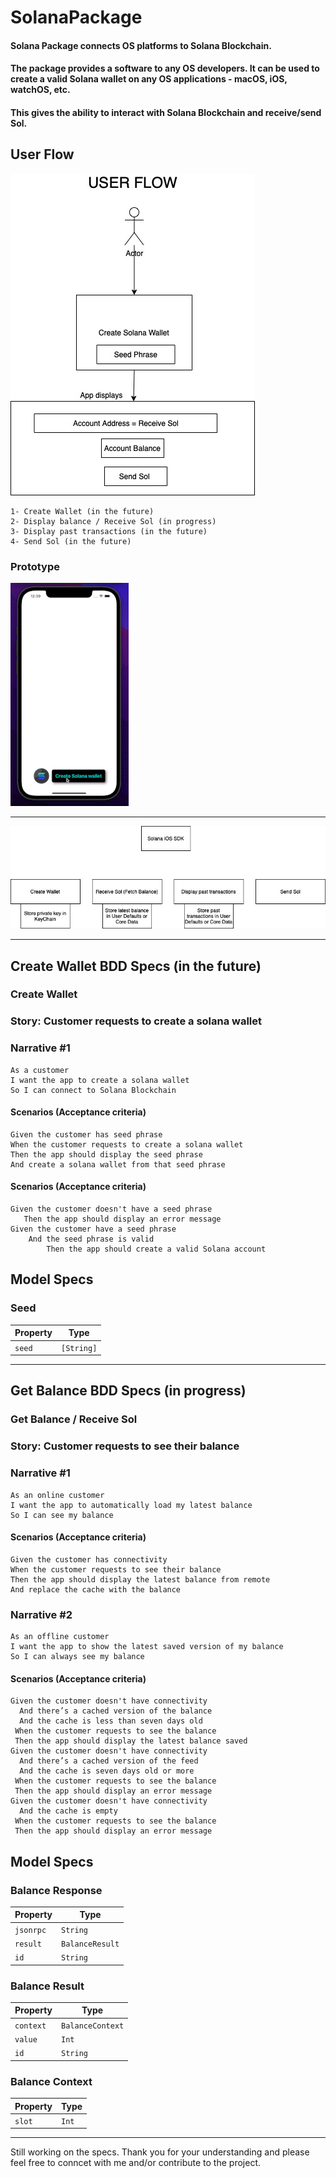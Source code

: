 # SolanaPackage

#### Solana Package connects OS platforms to Solana Blockchain.
#### The package provides a software to any OS developers. It can be used to create a valid Solana wallet on any OS applications - macOS, iOS, watchOS, etc.
#### This gives the ability to interact with Solana Blockchain and receive/send Sol. 
 
## User Flow
![alt text](https://github.com/denizTutuncu/SolanaPackage/blob/main/SolanaiOS/Diagrams/UserFlow.jpg?raw=true)

```
1- Create Wallet (in the future)
2- Display balance / Receive Sol (in progress)
3- Display past transactions (in the future)
4- Send Sol (in the future)
```

### Prototype
![Alt Text](https://github.com/denizTutuncu/SolanaPackage/blob/main/SolanaiOS/Diagrams/PROTOTYPEIOS_AdobeCreativeCloudExpress.gif)

----------------

![alt text](https://github.com/denizTutuncu/SolanaPackage/blob/main/SolanaiOS/Diagrams/SOLiOSSDK.jpg?raw=true)

----------------

## Create Wallet BDD Specs (in the future)

### Create Wallet
### Story: Customer requests to create a solana wallet

### Narrative #1
```
As a customer
I want the app to create a solana wallet
So I can connect to Solana Blockchain
```

#### Scenarios (Acceptance criteria)

```
Given the customer has seed phrase
When the customer requests to create a solana wallet
Then the app should display the seed phrase
And create a solana wallet from that seed phrase
```

#### Scenarios (Acceptance criteria)

```
Given the customer doesn't have a seed phrase
   Then the app should display an error message
Given the customer have a seed phrase
    And the seed phrase is valid
        Then the app should create a valid Solana account
```

## Model Specs

### Seed

| Property      | Type                |
|---------------|---------------------|
| `seed`        | `[String]`          |


----------------

## Get Balance BDD Specs (in progress)

### Get Balance / Receive Sol
### Story: Customer requests to see their balance

### Narrative #1
```
As an online customer
I want the app to automatically load my latest balance
So I can see my balance
```
#### Scenarios (Acceptance criteria)

```
Given the customer has connectivity
When the customer requests to see their balance
Then the app should display the latest balance from remote
And replace the cache with the balance
```

### Narrative #2

```
As an offline customer
I want the app to show the latest saved version of my balance
So I can always see my balance
```

#### Scenarios (Acceptance criteria)

```
Given the customer doesn't have connectivity
  And there’s a cached version of the balance
  And the cache is less than seven days old
 When the customer requests to see the balance
 Then the app should display the latest balance saved
Given the customer doesn't have connectivity
  And there’s a cached version of the feed
  And the cache is seven days old or more
 When the customer requests to see the balance
 Then the app should display an error message
Given the customer doesn't have connectivity
  And the cache is empty
 When the customer requests to see the balance
 Then the app should display an error message
```

## Model Specs

### Balance Response

| Property      | Type                |
|---------------|---------------------|
| `jsonrpc`     | `String`            |
| `result`      | `BalanceResult`     |
| `id`          | `String`            |

### Balance Result
| Property      | Type                |
|---------------|---------------------|
| `context`     | `BalanceContext`    |
| `value`       | `Int`               |
| `id`          | `String`            |

### Balance Context
| Property      | Type                |
|---------------|---------------------|
| `slot`        | `Int`               |

-----------------

Still working on the specs. Thank you for your understanding and please feel free to conncet with me and/or contribute to the project.
